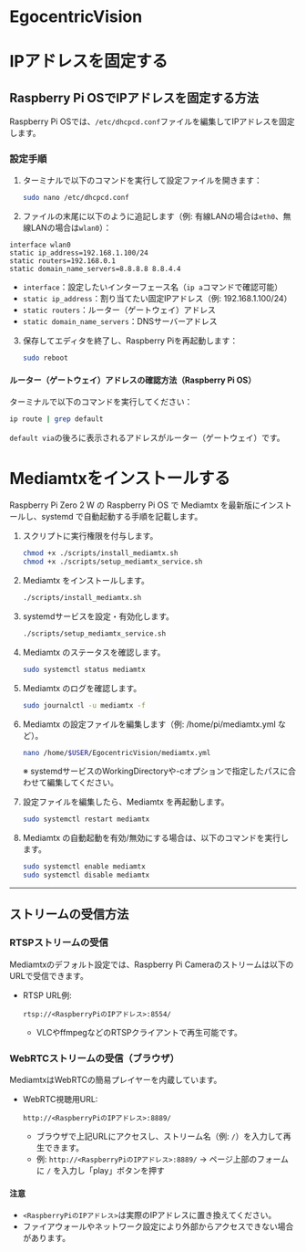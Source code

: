 # EgocentricVision

# IPアドレスを固定する
## Raspberry Pi OSでIPアドレスを固定する方法

Raspberry Pi OSでは、`/etc/dhcpcd.conf`ファイルを編集してIPアドレスを固定します。

### 設定手順

1. ターミナルで以下のコマンドを実行して設定ファイルを開きます：

   ```sh
   sudo nano /etc/dhcpcd.conf
   ```

2. ファイルの末尾に以下のように追記します（例: 有線LANの場合は`eth0`、無線LANの場合は`wlan0`）：

```
interface wlan0
static ip_address=192.168.1.100/24
static routers=192.168.0.1
static domain_name_servers=8.8.8.8 8.8.4.4
```
   - `interface`：設定したいインターフェース名（`ip a`コマンドで確認可能）
   - `static ip_address`：割り当てたい固定IPアドレス（例: 192.168.1.100/24）
   - `static routers`：ルーター（ゲートウェイ）アドレス
   - `static domain_name_servers`：DNSサーバーアドレス

3. 保存してエディタを終了し、Raspberry Piを再起動します：

   ```sh
   sudo reboot
   ```

#### ルーター（ゲートウェイ）アドレスの確認方法（Raspberry Pi OS）

ターミナルで以下のコマンドを実行してください：

```sh
ip route | grep default
```

`default via`の後ろに表示されるアドレスがルーター（ゲートウェイ）です。

# Mediamtxをインストールする

Raspberry Pi Zero 2 W の Raspberry Pi OS で Mediamtx を最新版にインストールし、systemd で自動起動する手順を記載します。

1. スクリプトに実行権限を付与します。

   ```sh
   chmod +x ./scripts/install_mediamtx.sh
   chmod +x ./scripts/setup_mediamtx_service.sh
   ```

2. Mediamtx をインストールします。

   ```sh
   ./scripts/install_mediamtx.sh
   ```

3. systemdサービスを設定・有効化します。

   ```sh
   ./scripts/setup_mediamtx_service.sh
   ```

4. Mediamtx のステータスを確認します。

   ```sh
   sudo systemctl status mediamtx
   ```

5. Mediamtx のログを確認します。

   ```sh
   sudo journalctl -u mediamtx -f
   ```

6. Mediamtx の設定ファイルを編集します（例: /home/pi/mediamtx.yml など）。

   ```sh
   nano /home/$USER/EgocentricVision/mediamtx.yml
   ```

   ※ systemdサービスのWorkingDirectoryや-cオプションで指定したパスに合わせて編集してください。

7. 設定ファイルを編集したら、Mediamtx を再起動します。

   ```sh
   sudo systemctl restart mediamtx
   ```

8. Mediamtx の自動起動を有効/無効にする場合は、以下のコマンドを実行します。

   ```sh
   sudo systemctl enable mediamtx
   sudo systemctl disable mediamtx
   ```

---

## ストリームの受信方法

### RTSPストリームの受信

Mediamtxのデフォルト設定では、Raspberry Pi Cameraのストリームは以下のURLで受信できます。

- RTSP URL例:
  
  ```
  rtsp://<RaspberryPiのIPアドレス>:8554/
  ```
  
  - VLCやffmpegなどのRTSPクライアントで再生可能です。

### WebRTCストリームの受信（ブラウザ）

MediamtxはWebRTCの簡易プレイヤーを内蔵しています。

- WebRTC視聴用URL:
  
  ```
  http://<RaspberryPiのIPアドレス>:8889/
  ```
  
  - ブラウザで上記URLにアクセスし、ストリーム名（例: `/`）を入力して再生できます。
  - 例: `http://<RaspberryPiのIPアドレス>:8889/` → ページ上部のフォームに `/` を入力し「play」ボタンを押す

#### 注意
- `<RaspberryPiのIPアドレス>`は実際のIPアドレスに置き換えてください。
- ファイアウォールやネットワーク設定により外部からアクセスできない場合があります。